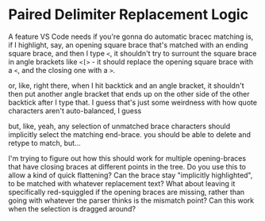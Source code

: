 # Paired Delimiter Replacement Logic

A feature VS Code needs if you're gonna do automatic bracec matching is, if I highlight, say, an opening square brace that's matched with an ending square brace, and then I type `<`, it shouldn't try to surrount the square brace in angle brackets like `<[>` - it should replace the opening square brace with a `<`, and the closing one with a `>`.

or, like, right there, when I hit backtick and an angle bracket, it shouldn't then put another angle bracket that ends up on the other side of the other backtick after I type that. I guess that's just some weirdness with how quote characters aren't auto-balanced, I guess

but, like, yeah, any selection of unmatched brace characters should implicitly select the matching end-brace. you should be able to delete and retype to match, but...

I'm trying to figure out how this should work for multiple opening-braces that have closing braces at different points in the tree. Do you use this to allow a kind of quick flattening? Can the brace stay "implicitly highlighted", to be matched with whatever replacement text? What about leaving it specifically red-squiggled if the opening braces are missing, rather than going with whatever the parser thinks is the mismatch point? Can this work when the selection is dragged around?
